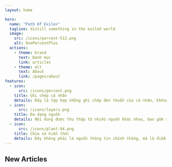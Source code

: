 ```yaml
---
layout: home

hero:
  name: "Path Of Exile+"
  tagline: distill something in the exiled world
  image:
    src: /icons/percent-512.png
    alt: OnePercentPlus
  actions:
    - theme: brand
      text: Danh mục
      link: articles
    - theme: alt
      text: About
      link: /pages/about
features:
  - icon:
      src: /icons/percent.png
    title: Ghi chép cá nhân
    details: Đây là tập hợp những ghi chép đơn thuần của cá nhân, không mang tính hệ thống hay chuyên sâu. Nó phản ánh quá trình học hỏi và khám phá của tôi.
  - icon:
      src: /icons/layers.png
    title: Đa dạng nguồn
    details: Nội dung được thu thập từ nhiều nguồn khác nhau, bao gồm sách, bài báo, video, podcast và trải nghiệm cá nhân. Mỗi nguồn đóng góp một góc nhìn độc đáo.
  - icon:
      src: /icons/plant-94.png
    title: Chia sẻ kiến thức
    details: Đây không phải là nguồn thông tin chính thống, mà là điểm khởi đầu cho việc khám phá sâu hơn.
---
```


## New Articles

<ArticleList/>
